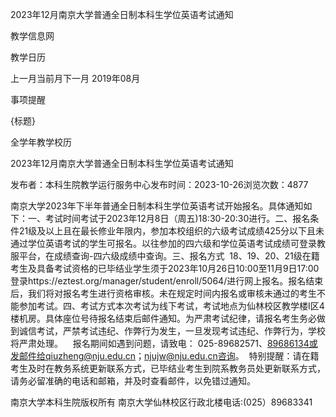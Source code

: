 






2023年12月南京大学普通全日制本科生学位英语考试通知





























教学信息网







































教学日历



上一月当前月下一月
2019年08月





事项提醒


{标题}


全学年教学校历
























2023年12月南京大学普通全日制本科生学位英语考试通知

发布者：本科生院教学运行服务中心发布时间：2023-10-26浏览次数：4877

南京大学2023年下半年普通全日制本科生学位英语考试开始报名。具体通知如下：一、考试时间考试于2023年12月8日（周五)18:30-20:30进行。二、报名条件21级及以上且在最长修业年限内，参加本校组织的六级考试成绩425分以下且未通过学位英语考试的学生可报名。以往参加的四六级和学位英语考试成绩可登录教服平台，在成绩查询-四六级成绩中查询。三、报名方式  18、19、20、21级在籍考生及具备考试资格的已毕结业学生须于2023年10月26日10:00至11月9日17:00登录https://eztest.org/manager/student/enroll/5064/进行网上报名。报名结束后，我们将对报名考生进行资格审核。未在规定时间内报名或审核未通过的考生不能参加考试。四、考试方式本次考试为线下考试，考试地点为仙林校区教学楼I区4楼机房。具体座位号待报名结束后邮件通知。为严肃考试纪律，请报名考生务必做到诚信考试，严禁考试违纪、作弊行为发生，一旦发现考试违纪、作弊行为，学校将严肃处理。    报名期间如遇到问题，请致电： 025-89682571、89686134或发邮件给qiuzheng@nju.edu.cn；njujw@nju.edu.cn咨询。  特别提醒：请在籍考生及时在教务系统更新联系方式，已毕结业考生到院系教务员处更新联系方式，请务必留准确的电话和邮箱，并及时查看邮件，以免错过通知。

















南京大学本科生院版权所有
南京大学仙林校区行政北楼电话:(025）89683341






















